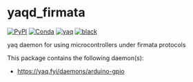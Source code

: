 # yaqd_firmata

[![PyPI](https://img.shields.io/pypi/v/yaqd_arduino_gpio)](https://pypi.org/project/yaqd_firmata)
[![Conda](https://img.shields.io/conda/vn/conda-forge/yaqd_arduino_gpio)](https://anaconda.org/conda-forge/yaqd_firmata)
[![yaq](https://img.shields.io/badge/framework-yaq-orange)](https://yaq.fyi/)
[![black](https://img.shields.io/badge/code--style-black-black)](https://black.readthedocs.io/)

yaq daemon for using microcontrollers under firmata protocols 

This package contains the following daemon(s):

- https://yaq.fyi/daemons/arduino-gpio